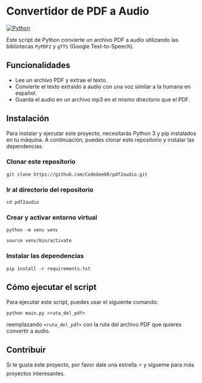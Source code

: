# Convertidor de PDF a Audio

[![Python](https://img.shields.io/badge/Python-blue?style=for-the-badge&logo=python&logoColor=white&labelColor=101010)](https://www.python.org)

Este script de Python convierte un archivo PDF a audio utilizando las bibliotecas `PyPDF2` y `gTTS` (Google Text-to-Speech).

## Funcionalidades

- Lee un archivo PDF y extrae el texto.
- Convierte el texto extraído a audio con una voz similar a la humana en español.
- Guarda el audio en un archivo mp3 en el mismo directorio que el PDF.

## Instalación

Para instalar y ejecutar este proyecto, necesitarás Python 3 y pip instalados en tu máquina. A continuación, puedes clonar este repositorio y instalar las dependencias.

### Clonar este repositorio

```
git clone https://github.com/CodeGeekR/pdf2audio.git
```

### Ir al directorio del repositorio

```
cd pdf2audio
```

### Crear y activar entorno virtual

```
python -m venv venv
```

```
source venv/bin/activate
```

### Instalar las dependencias

```
pip install -r requirements.txt
```

## Cómo ejecutar el script

Para ejecutar este script, puedes usar el siguiente comando:

```
python main.py <ruta_del_pdf>
```

reemplazando `<ruta_del_pdf>` con la ruta del archivo PDF que quieres convertir a audio.

## Contribuir

Si te gusta este proyecto, por favor dale una estrella ⭐ y sígueme para más proyectos interesantes.
